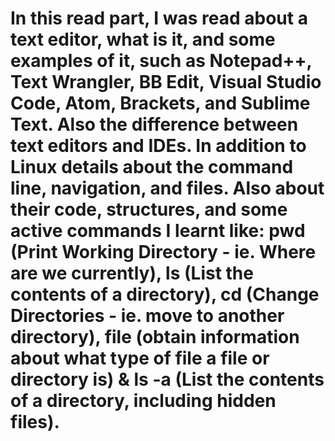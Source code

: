# In this read part, I was read about a text editor, what is it, and some examples of it, such as Notepad++, Text Wrangler, BB Edit, Visual Studio Code, Atom, Brackets, and Sublime Text. Also the difference between text editors and IDEs. In addition to Linux details about the command line, navigation, and files. Also about their code, structures, and some active commands I learnt like: pwd (Print Working Directory - ie. Where are we currently), ls (List the contents of a directory), cd (Change Directories - ie. move to another directory), file (obtain information about what type of file a file or directory is) & ls -a (List the contents of a directory, including hidden files).
